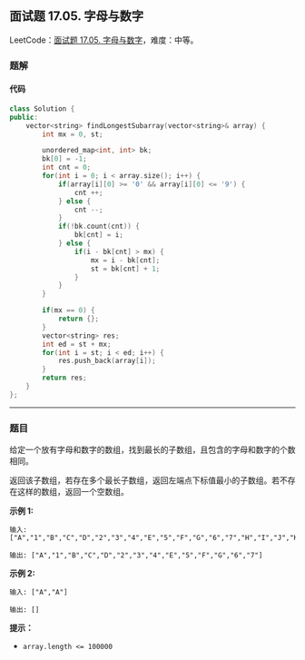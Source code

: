 ## 面试题 17.05. 字母与数字

LeetCode：[面试题 17.05. 字母与数字](https://leetcode.cn/problems/find-longest-subarray-lcci/)，难度：中等。

### 题解

#### 代码

```c++
class Solution {
public:
    vector<string> findLongestSubarray(vector<string>& array) {
        int mx = 0, st;

        unordered_map<int, int> bk;
        bk[0] = -1;
        int cnt = 0;
        for(int i = 0; i < array.size(); i++) {
            if(array[i][0] >= '0' && array[i][0] <= '9') {
                cnt ++;
            } else {
                cnt --;
            }
            if(!bk.count(cnt)) {
                bk[cnt] = i;
            } else {
                if(i - bk[cnt] > mx) {
                    mx = i - bk[cnt];
                    st = bk[cnt] + 1;
                }
            }
        }

        if(mx == 0) {
            return {};
        }
        vector<string> res;
        int ed = st + mx;
        for(int i = st; i < ed; i++) {
            res.push_back(array[i]);
        }
        return res;
    }
};
```



---



### 题目

给定一个放有字母和数字的数组，找到最长的子数组，且包含的字母和数字的个数相同。

返回该子数组，若存在多个最长子数组，返回左端点下标值最小的子数组。若不存在这样的数组，返回一个空数组。

**示例 1:**

```
输入: ["A","1","B","C","D","2","3","4","E","5","F","G","6","7","H","I","J","K","L","M"]

输出: ["A","1","B","C","D","2","3","4","E","5","F","G","6","7"]
```

**示例 2:**

```
输入: ["A","A"]

输出: []
```

**提示：**

- `array.length <= 100000`


